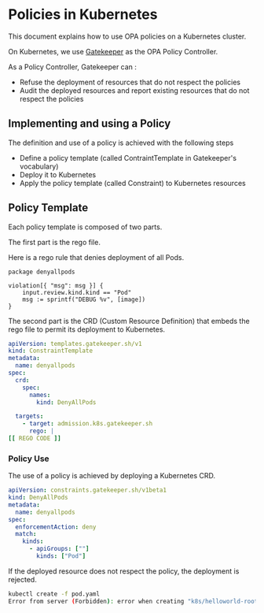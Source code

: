 # Policies in Kubernetes

This document explains how to use OPA policies on a Kubernetes cluster.

On Kubernetes, we use [Gatekeeper](./GATEKEEPER-SETUP.md) as the OPA Policy Controller.

As a Policy Controller, Gatekeeper can :
* Refuse the deployment of resources that do not respect the policies
* Audit the deployed resources and report existing resources that do not respect the policies

## Implementing and using a Policy

The definition and use of a policy is achieved with the following steps
* Define a policy template (called ContraintTemplate in Gatekeeper's vocabulary)
* Deploy it to Kubernetes
* Apply the policy template (called Constraint) to Kubernetes resources


## Policy Template

Each policy template is composed of two parts. 

The first part is the rego file. 

Here is a rego rule that denies deployment of all Pods.
```
package denyallpods                                           

violation[{ "msg": msg }] {
    input.review.kind.kind == "Pod"
    msg := sprintf("DEBUG %v", [image])
}
```

The second part is the CRD (Custom Resource Definition) that embeds the rego file to permit its deployment to Kubernetes.

```yaml
apiVersion: templates.gatekeeper.sh/v1
kind: ConstraintTemplate
metadata:
  name: denyallpods
spec:
  crd:
    spec:
      names:
        kind: DenyAllPods

  targets:
    - target: admission.k8s.gatekeeper.sh
      rego: |
[[ REGO CODE ]]
```

### Policy Use

The use of a policy is achieved by deploying a Kubernetes CRD.


```yaml
apiVersion: constraints.gatekeeper.sh/v1beta1
kind: DenyAllPods
metadata:
  name: denyallpods
spec:
  enforcementAction: deny
  match:
    kinds:
      - apiGroups: [""]
        kinds: ["Pod"]
```

If the deployed resource does not respect the policy, the deployment is rejected.

```bash 
kubectl create -f pod.yaml 
Error from server (Forbidden): error when creating "k8s/helloworld-root-user.yaml": admission webhook "validation.gatekeeper.sh" denied the request: [denyallpods] DEBUG ***
```
